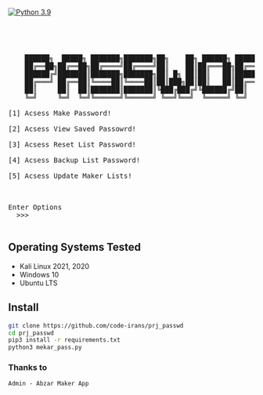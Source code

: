 [![Python 3.9](https://img.shields.io/badge/Python-3.5-yellow.svg)](http://www.python.org/download/) 

<pre>




    ██████╗  █████╗ ███████╗███████╗██╗    ██╗ ██████╗ ██████╗ ██████╗     ███╗   ███╗ █████╗ ██╗  ██╗███████╗██████╗
    ██╔══██╗██╔══██╗██╔════╝██╔════╝██║    ██║██╔═══██╗██╔══██╗██╔══██╗    ████╗ ████║██╔══██╗██║ ██╔╝██╔════╝██╔══██╗
    ██████╔╝███████║███████╗███████╗██║ █╗ ██║██║   ██║██████╔╝██║  ██║    ██╔████╔██║███████║█████╔╝ █████╗  ██████╔╝
    ██╔═══╝ ██╔══██║╚════██║╚════██║██║███╗██║██║   ██║██╔══██╗██║  ██║    ██║╚██╔╝██║██╔══██║██╔═██╗ ██╔══╝  ██╔══██╗
    ██║     ██║  ██║███████║███████║╚███╔███╔╝╚██████╔╝██║  ██║██████╔╝    ██║ ╚═╝ ██║██║  ██║██║  ██╗███████╗██║  ██║
    ╚═╝     ╚═╝  ╚═╝╚══════╝╚══════╝ ╚══╝╚══╝  ╚═════╝ ╚═╝  ╚═╝╚═════╝     ╚═╝     ╚═╝╚═╝  ╚═╝╚═╝  ╚═╝╚══════╝╚═╝  ╚═╝

[1] Acsess Make Password!

[2] Acsess View Saved Passowrd!

[3] Acsess Reset List Password!

[4] Acsess Backup List Password!

[5] Acsess Update Maker Lists!



Enter Options
  >>>

</pre>

## Operating Systems Tested
- Kali Linux 2021, 2020
- Windows 10
- Ubuntu LTS

## Install
```bash , Zsh , Sh
git clone https://github.com/code-irans/prj_passwd
cd prj_passwd
pip3 install -r requirements.txt
python3 mekar_pass.py
```

### Thanks to
    Admin - Abzar Maker App

